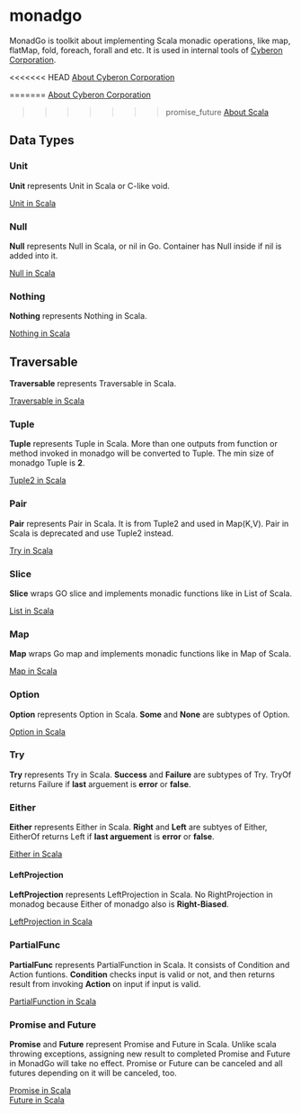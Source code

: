 # monadgo

MonadGo is toolkit about implementing Scala monadic operations, like map, flatMap, fold, foreach, forall and etc. It is used in internal tools of [Cyberon Corporation](https://www.cyberon.com.tw/projects/cyberon_web/english/index.html.php).

<<<<<<< HEAD
[About Cyberon Corporation](https://www.cyberon.com.tw/projects/cyberon_web/english/index.html.php)

=======
[About Cyberon Corporation](https://www.cyberon.com.tw/projects/cyberon_web/english/index.html.php)  
>>>>>>> promise_future
[About Scala](https://www.scala-lang.org/)

## Data Types

### Unit

**Unit** represents Unit in Scala or C-like void.

[Unit in Scala](https://www.scala-lang.org/api/current/scala/Unit.html)

### Null

**Null** represents Null in Scala, or nil in Go. Container has Null inside if nil is added into it.

[Null in Scala](https://www.scala-lang.org/api/current/scala/Null.html)

### Nothing

**Nothing** represents Nothing in Scala.

[Nothing in Scala](https://www.scala-lang.org/api/current/scala/Nothing.html)

## Traversable

**Traversable** represents Traversable in Scala.

[Traversable in Scala](https://www.scala-lang.org/api/current/scala/collection/Traversable.html)

### Tuple

**Tuple** represents Tuple in Scala. More than one outputs from function or method invoked in monadgo will be converted to Tuple. The min size of monadgo Tuple is **2**.

[Tuple2 in Scala](https://www.scala-lang.org/api/current/scala/Tuple2.html)

### Pair

**Pair** represents Pair in Scala. It is from Tuple2 and used in Map(K,V). Pair in Scala is deprecated and use Tuple2 instead.

[Try in Scala](https://www.scala-lang.org/api/current/scala/util/Try.html)

### Slice

**Slice** wraps GO slice and implements monadic functions like in List of Scala.

[List in Scala](https://www.scala-lang.org/api/current/scala/collection/immutable/List.html)

### Map

**Map** wraps Go map and implements monadic functions like in Map of Scala.

[Map in Scala](https://www.scala-lang.org/api/current/scala/collection/Map.html)

### Option

**Option** represents Option in Scala. **Some** and **None** are subtypes of Option.

[Option in Scala](https://www.scala-lang.org/api/current/scala/Option.html)

### Try

**Try** represents Try in Scala. **Success** and **Failure** are subtypes of Try. TryOf returns Failure if **last** arguement is **error** or **false**.

### Either

**Either** represents Either in Scala. **Right** and **Left** are subtyes of Either, EitherOf returns Left if **last arguement** is **error** or **false**.

[Either in Scala](https://www.scala-lang.org/api/current/scala/util/Either.html)

#### LeftProjection

**LeftProjection** represents LeftProjection in Scala. No RightProjection in monadog because Either of monadgo also is **Right-Biased**.

[LeftProjection in Scala](https://www.scala-lang.org/api/current/scala/util/Either$$LeftProjection.html)

### PartialFunc

**PartialFunc** represents PartialFunction in Scala. It consists of Condition and Action funtions. **Condition** checks input is valid or not, and then returns result from invoking **Action** on input if input is valid.

[PartialFunction in Scala](https://www.scala-lang.org/api/current/scala/PartialFunction.html)

### Promise and Future

**Promise** and **Future** represent Promise and Future in Scala. Unlike scala throwing exceptions, assigning new result to completed Promise and Future in MonadGo will take no effect. Promise or Future can be canceled and all futures depending on it will be canceled, too.

[Promise in Scala](https://www.scala-lang.org/api/current/scala/concurrent/Promise.html)  
[Future in Scala](https://www.scala-lang.org/api/current/scala/concurrent/Future.html)

